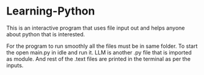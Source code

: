 # Learning-Python
This is an interactive program that uses file input out and helps anyone about python that is interested.

For the program to run smoothly all the files must be in same folder.
To start the open main.py in idle and run it. 
LLM is another .py file that is imported as module.
And rest of the .text files are printed in the terminal as per the inputs. 
